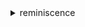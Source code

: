 <details>
  <summary> reminiscence </summary>
> Kết thúc là điểm của khởi đầu, mất rồi thì cũng chẳng thể quay lại 
> chìm đắm trong tội lỗi, khao khát hi vọng xa vời
                6/7/2025
